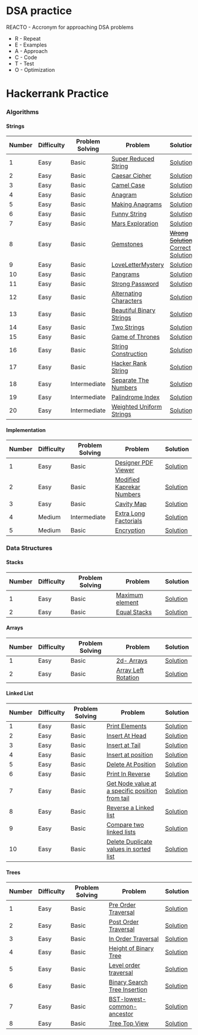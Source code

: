 # DSA practice

REACTO - Accronym for approaching DSA problems 
- R - Repeat
- E - Examples
- A - Approach
- C - Code
- T - Test
- O - Optimization

# Hackerrank Practice
### Algorithms
#### Strings
| Number| Difficulty | Problem Solving | Problem | Solution | 
| ----- | ---------- | --------------- | ------- | -------- | 
| 1  | Easy | Basic | [Super Reduced String](https://www.hackerrank.com/challenges/reduced-string/problem) | [Solution](https://github.com/lakshayjawa/dsapractice/blob/main/src/com/practice/hackerrank/algorithms/strings/SuperReducedStrings.java)
| 2  | Easy | Basic | [Caesar Cipher](https://www.hackerrank.com/challenges/caesar-cipher-1/problem) | [Solution](https://github.com/lakshayjawa/dsapractice/blob/main/src/com/practice/hackerrank/algorithms/strings/CaesarCipher.java)
| 3  | Easy | Basic | [Camel Case](https://www.hackerrank.com/challenges/camelcase/problem)| [Solution](https://github.com/lakshayjawa/dsapractice/blob/main/src/com/practice/hackerrank/algorithms/strings/CamelCase.java)
| 4  | Easy | Basic | [Anagram](https://www.hackerrank.com/challenges/anagram/problem) | [Solution](https://github.com/lakshayjawa/dsapractice/blob/main/src/com/practice/hackerrank/algorithms/strings/Anagram.java)
| 5  | Easy | Basic | [Making Anagrams](https://www.hackerrank.com/challenges/ctci-making-anagrams/problem) | [Solution](https://github.com/lakshayjawa/dsapractice/blob/main/src/com/practice/hackerrank/algorithms/strings/MakingAnagrams.java)
| 6  | Easy | Basic | [Funny String](https://www.hackerrank.com/challenges/funny-string/problem) | [Solution](https://github.com/lakshayjawa/dsapractice/blob/main/src/com/practice/hackerrank/algorithms/strings/FunnyString.java)
| 7  | Easy | Basic | [Mars Exploration](https://www.hackerrank.com/challenges/mars-exploration/problem) | [Solution](https://github.com/lakshayjawa/dsapractice/blob/main/src/com/practice/hackerrank/algorithms/strings/MarsExploration.java)
| 8  | Easy | Basic | [Gemstones](https://www.hackerrank.com/challenges/gem-stones/problem) | [~~Wrong Solution~~](https://github.com/lakshayjawa/dsapractice/blob/main/src/com/practice/hackerrank/algorithms/strings/GemStonesWrongSolution.java) [Correct Solution](https://github.com/lakshayjawa/dsapractice/blob/main/src/com/practice/hackerrank/algorithms/strings/GemsStonesCorrectSolution.java)
| 9  | Easy | Basic | [LoveLetterMystery](https://www.hackerrank.com/challenges/the-love-letter-mystery/problem)|[Solution](https://github.com/lakshayjawa/dsapractice/blob/main/src/com/practice/hackerrank/algorithms/strings/LoveLetterMystery.java)
| 10 | Easy | Basic | [Pangrams](https://www.hackerrank.com/challenges/pangrams/problem)|[Solution](https://github.com/lakshayjawa/dsapractice/blob/main/src/com/practice/hackerrank/algorithms/strings/Pangrams.java)
| 11 | Easy | Basic | [Strong Password](https://www.hackerrank.com/challenges/strong-password/problem)|[Solution](https://github.com/lakshayjawa/dsapractice/blob/main/src/com/practice/hackerrank/algorithms/strings/StrongPassword.java)
| 12 | Easy | Basic | [Alternating Characters](https://www.hackerrank.com/challenges/alternating-characters/problem)| [Solution](https://github.com/lakshayjawa/dsapractice/blob/main/src/com/practice/hackerrank/algorithms/strings/AlternatingCharacters.java)
| 13 | Easy | Basic | [Beautiful Binary Strings](https://www.hackerrank.com/challenges/beautiful-binary-string/problem) | [Solution](https://github.com/lakshayjawa/dsapractice/blob/main/src/com/practice/hackerrank/algorithms/strings/BeautifulBinaryStrings.java)
| 14 | Easy | Basic | [Two Strings](https://www.hackerrank.com/challenges/two-strings/problem) | [Solution](https://github.com/lakshayjawa/dsapractice/blob/main/src/com/practice/hackerrank/algorithms/strings/TwoStrings.java)
| 15 | Easy | Basic | [Game of Thrones](https://www.hackerrank.com/challenges/game-of-thrones/problem) | [Solution](https://github.com/lakshayjawa/dsapractice/blob/main/src/com/practice/hackerrank/algorithms/strings/GameOfThrones.java)
| 16 | Easy | Basic | [String Construction](https://www.hackerrank.com/challenges/string-construction/problem) | [Solution](https://github.com/lakshayjawa/dsapractice/blob/main/src/com/practice/hackerrank/algorithms/strings/StringConstruction.java)
| 17 | Easy | Basic | [Hacker Rank String](https://www.hackerrank.com/challenges/hackerrank-in-a-string/problem) | [Solution](https://github.com/lakshayjawa/dsapractice/blob/main/src/com/practice/hackerrank/algorithms/strings/HackerRankString.java)
| 18 | Easy | Intermediate | [Separate The Numbers](https://www.hackerrank.com/challenges/separate-the-numbers/problem)| [Solution](https://github.com/lakshayjawa/dsapractice/blob/main/src/com/practice/hackerrank/algorithms/strings/SeparateTheNumbers.java)
| 19 | Easy | Intermediate | [Palindrome Index](https://www.hackerrank.com/challenges/palindrome-index/problem) | [Solution](https://github.com/lakshayjawa/dsapractice/blob/main/src/com/practice/hackerrank/algorithms/strings/PalindromeIndex.java)
| 20 | Easy | Intermediate | [Weighted Uniform Strings](https://www.hackerrank.com/challenges/weighted-uniform-string/problem) | [Solution](https://github.com/lakshayjawa/dsapractice/blob/main/src/com/practice/hackerrank/algorithms/strings/WeightedUniformStrings.java) 

#### Implementation
| Number| Difficulty | Problem Solving | Problem | Solution | 
| ----- | ---------- | --------------- | ------- | -------- | 
| 1  | Easy | Basic | [Designer PDF Viewer](https://www.hackerrank.com/challenges/designer-pdf-viewer/problem) | [Solution](https://github.com/lakshayjawa/dsapractice/blob/main/src/com/practice/hackerrank/algorithms/implementation/DesignerPdfViewer.java)
| 2  | Easy | Basic | [Modified Kaprekar Numbers](https://www.hackerrank.com/challenges/kaprekar-numbers/problem) | [Solution](https://github.com/lakshayjawa/dsapractice/blob/main/src/com/practice/hackerrank/algorithms/implementation/ModifiedKaprekarNumbers.java)
| 3  | Easy | Basic | [Cavity Map](https://www.hackerrank.com/challenges/cavity-map/problem)  | [Solution](https://github.com/lakshayjawa/dsapractice/blob/main/src/com/practice/hackerrank/algorithms/implementation/CavityMap.java)
| 4  | Medium | Intermediate | [Extra Long Factorials](https://www.hackerrank.com/challenges/extra-long-factorials/problem) | [Solution](https://github.com/lakshayjawa/dsapractice/blob/main/src/com/practice/hackerrank/algorithms/implementation/ExtraLongFactorials.java)
| 5  | Medium |  Basic | [Encryption](https://www.hackerrank.com/challenges/encryption/problem) | [Solution](https://github.com/lakshayjawa/dsapractice/blob/main/src/com/practice/hackerrank/algorithms/implementation/Encryption.java)




### Data Structures
#### Stacks
| Number| Difficulty | Problem Solving | Problem | Solution | 
| ----- | ---------- | --------------- | ------- | -------- | 
| 1  | Easy | Basic | [Maximum element](https://www.hackerrank.com/challenges/maximum-element/problem) | [Solution](https://github.com/lakshayjawa/dsapractice/blob/main/src/com/practice/hackerrank/datastructures/stacks/MaximumElement.java)
| 2  | Easy | Basic | [Equal Stacks](https://www.hackerrank.com/challenges/equal-stacks/problem) | [Solution](https://github.com/lakshayjawa/dsapractice/blob/main/src/com/practice/hackerrank/datastructures/stacks/EqualStacks.java)


#### Arrays
| Number| Difficulty | Problem Solving | Problem | Solution | 
| ----- | ---------- | --------------- | ------- | -------- | 
| 1  | Easy | Basic | [2d- Arrays](https://www.hackerrank.com/challenges/2d-array/problem) | [Solution](https://github.com/lakshayjawa/dsapractice/blob/main/src/com/practice/hackerrank/datastructures/arrays/TwoDimensionalArray.java)
| 2  | Easy | Basic | [Array Left Rotation](https://www.hackerrank.com/challenges/array-left-rotation/problem) | [Solution](https://github.com/lakshayjawa/dsapractice/blob/main/src/com/practice/hackerrank/datastructures/arrays/ArrayLeftRotation.java)


#### Linked List
| Number| Difficulty | Problem Solving | Problem | Solution | 
| ----- | ---------- | --------------- | ------- | -------- | 
| 1  | Easy | Basic | [Print Elements](https://www.hackerrank.com/challenges/print-the-elements-of-a-linked-list/problem)| [Solution](https://github.com/lakshayjawa/dsapractice/blob/main/src/com/practice/hackerrank/datastructures/linkedlist/PrintElements.java)
| 2  | Easy | Basic | [Insert At Head](https://www.hackerrank.com/challenges/insert-a-node-at-the-head-of-a-linked-list/problem)| [Solution](https://github.com/lakshayjawa/dsapractice/blob/main/src/com/practice/hackerrank/datastructures/linkedlist/InsertAtHead.java)
| 3  | Easy | Basic | [Insert at Tail](https://www.hackerrank.com/challenges/insert-a-node-at-the-tail-of-a-linked-list/problem) | [Solution](https://github.com/lakshayjawa/dsapractice/blob/main/src/com/practice/hackerrank/datastructures/linkedlist/InsertAtTail.java)
| 4  | Easy | Basic | [Insert at position](https://www.hackerrank.com/challenges/insert-a-node-at-a-specific-position-in-a-linked-list/problem) | [Solution](https://github.com/lakshayjawa/dsapractice/blob/main/src/com/practice/hackerrank/datastructures/linkedlist/InsertAtPosition.java)
| 5  | Easy | Basic | [Delete At Position](https://www.hackerrank.com/challenges/delete-a-node-from-a-linked-list/problem) | [Solution](https://github.com/lakshayjawa/dsapractice/blob/main/src/com/practice/hackerrank/datastructures/linkedlist/DeleteAtPosition.java)
| 6  | Easy | Basic | [Print In Reverse](https://www.hackerrank.com/challenges/print-the-elements-of-a-linked-list-in-reverse/problem) | [Solution](https://github.com/lakshayjawa/dsapractice/blob/main/src/com/practice/hackerrank/datastructures/linkedlist/PrintInReverse.java)
| 7  | Easy | Basic | [Get Node value at a specific position from tail](https://www.hackerrank.com/challenges/get-the-value-of-the-node-at-a-specific-position-from-the-tail/problem) | [Solution](https://github.com/lakshayjawa/dsapractice/blob/main/src/com/practice/hackerrank/datastructures/linkedlist/GetNodeFromTail.java)
| 8  | Easy | Basic | [Reverse a Linked list](https://www.hackerrank.com/challenges/reverse-a-linked-list/problem) | [Solution](https://github.com/lakshayjawa/dsapractice/blob/main/src/com/practice/hackerrank/datastructures/linkedlist/Reverse.java)
| 9  | Easy | Basic | [Compare two linked lists](https://www.hackerrank.com/challenges/compare-two-linked-lists/problem?isFullScreen=true) | [Solution](https://github.com/lakshayjawa/dsapractice/blob/main/src/com/practice/hackerrank/datastructures/linkedlist/CompareLists.java)
| 10 | Easy | Basic | [Delete Duplicate values in sorted list](https://www.hackerrank.com/challenges/delete-duplicate-value-nodes-from-a-sorted-linked-list/problem) | [Solution](https://github.com/lakshayjawa/dsapractice/blob/main/src/com/practice/hackerrank/datastructures/linkedlist/DeleteDuplicatesInSortedList.java)


#### Trees
| Number| Difficulty | Problem Solving | Problem | Solution | 
| ----- | ---------- | --------------- | ------- | -------- | 
| 1  | Easy | Basic | [Pre Order Traversal](https://www.hackerrank.com/challenges/tree-preorder-traversal/problem)| [Solution](https://github.com/lakshayjawa/dsapractice/blob/main/src/com/practice/hackerrank/datastructures/trees/PreOrderTraversal.java)
| 2  | Easy | Basic | [Post Order Traversal](https://www.hackerrank.com/challenges/tree-postorder-traversal/problem) | [Solution](https://github.com/lakshayjawa/dsapractice/blob/main/src/com/practice/hackerrank/datastructures/trees/PostOrderTraversal.java)
| 3  | Easy | Basic | [In Order Traversal](https://www.hackerrank.com/challenges/tree-inorder-traversal/problem) | [Solution](https://github.com/lakshayjawa/dsapractice/blob/main/src/com/practice/hackerrank/datastructures/trees/InOrderTraversal.java)
| 4  | Easy | Basic | [Height of Binary Tree](https://www.hackerrank.com/challenges/tree-height-of-a-binary-tree/problem) | [Solution](https://github.com/lakshayjawa/dsapractice/blob/main/src/com/practice/hackerrank/datastructures/trees/HeightOfTree.java)
| 5  | Easy | Basic | [Level order traversal](https://www.hackerrank.com/challenges/tree-level-order-traversal/problem) | [Solution](https://github.com/lakshayjawa/dsapractice/blob/main/src/com/practice/hackerrank/datastructures/trees/LevelOrderTraversal.java)
| 6  | Easy | Basic | [Binary Search Tree Insertion](https://www.hackerrank.com/challenges/binary-search-tree-insertion/problem) | [Solution](https://github.com/lakshayjawa/dsapractice/blob/main/src/com/practice/hackerrank/datastructures/trees/InsertInBST.java)
| 7  | Easy | Basic | [BST-lowest-common-ancestor](https://www.hackerrank.com/challenges/binary-search-tree-lowest-common-ancestor/problem) | [Solution](https://github.com/lakshayjawa/dsapractice/blob/main/src/com/practice/hackerrank/datastructures/trees/LowestCommonAncestor.java)
| 8  | Easy | Basic | [Tree Top View](https://www.hackerrank.com/challenges/tree-top-view/problem) | [Solution](https://github.com/lakshayjawa/dsapractice/blob/main/src/com/practice/hackerrank/datastructures/trees/TopView.java)
